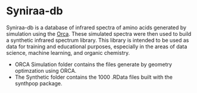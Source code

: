 # Syniraa-db

Syniraa-db is a database of infrared spectra of amino acids generated by simulation using the [Orca](ttps://orcaforum.kofo.mpg.de/app.php/portal). These simulated spectra were then used to build a synthetic infrared spectrum library. This library is intended to be used as data for training and educational purposes, especially in the areas of data science, machine learning, and organic chemistry.

- ORCA Simulation folder contains the files generate by geometry optimzation using ORCA.
- The Synthetic folder contains the 1000 .RData files built with the synthpop package.
